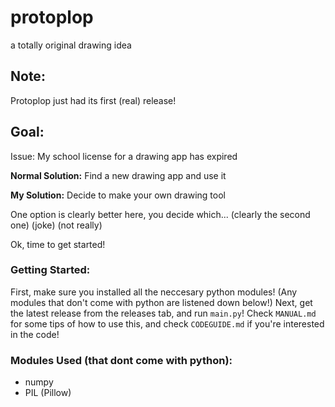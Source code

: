 # protoplop

a totally original drawing idea

## Note:

Protoplop just had its first (real) release!

## Goal:

Issue: My school license for a drawing app has expired

**Normal Solution:** Find a new drawing app and use it

**My Solution:** Decide to make your own drawing tool

One option is clearly better here, you decide which... (clearly the second one) (joke) (not really)

Ok, time to get started!

### Getting Started:

First, make sure you installed all the neccesary python modules! (Any modules that don't come with python are listened down below!) Next, get the latest release from the releases tab, and run `main.py`! Check `MANUAL.md` for some tips of how to use this, and check `CODEGUIDE.md` if you're interested in the code!

### Modules Used (that dont come with python):
- numpy
- PIL (Pillow)
